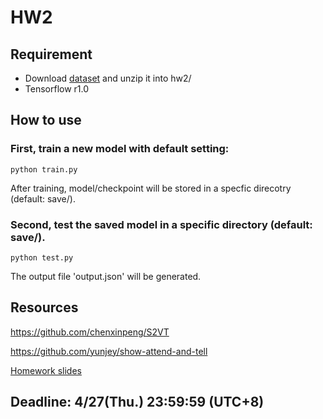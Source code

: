 # HW2
## Requirement
- Download [dataset][dataset] and unzip it into hw2/
- Tensorflow r1.0

## How to use
### First, train a new model with default setting: 
```
python train.py
```
After training, model/checkpoint will be stored in a specfic direcotry (default: save/).

### Second, test the saved model in a specific directory (default: save/).
```
python test.py
```
The output file 'output.json' will be generated.

## Resources
https://github.com/chenxinpeng/S2VT

https://github.com/yunjey/show-attend-and-tell

[Homework slides][slide]

## Deadline: 4/27(Thu.) 23:59:59 (UTC+8) 

[slide]: https://docs.google.com/presentation/d/1OtD_BD6_Ljvr3aqLjHnnNX_h55BirD3cxhExq9wySmI/edit#slide=id.g1f124951be_0_36
[dataset]: http://speech.ee.ntu.edu.tw/~yangchiyi/MLDS_hw2/MLDS_hw2_data.tar.gz






